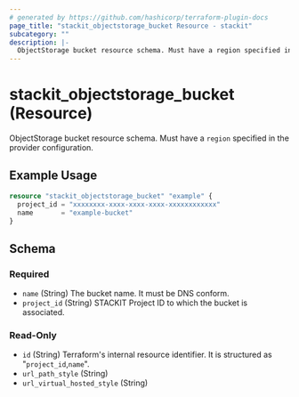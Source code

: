 ```yaml
---
# generated by https://github.com/hashicorp/terraform-plugin-docs
page_title: "stackit_objectstorage_bucket Resource - stackit"
subcategory: ""
description: |-
  ObjectStorage bucket resource schema. Must have a region specified in the provider configuration.
---
```


# stackit_objectstorage_bucket (Resource)

ObjectStorage bucket resource schema. Must have a `region` specified in the provider configuration.

## Example Usage

```terraform
resource "stackit_objectstorage_bucket" "example" {
  project_id = "xxxxxxxx-xxxx-xxxx-xxxx-xxxxxxxxxxxx"
  name       = "example-bucket"
}
```

<!-- schema generated by tfplugindocs -->
## Schema

### Required

- `name` (String) The bucket name. It must be DNS conform.
- `project_id` (String) STACKIT Project ID to which the bucket is associated.

### Read-Only

- `id` (String) Terraform's internal resource identifier. It is structured as "`project_id`,`name`".
- `url_path_style` (String)
- `url_virtual_hosted_style` (String)
